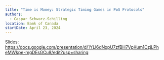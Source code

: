 ```yaml
---
title: "Time is Money: Strategic Timing Games in PoS Protocols"
authors:
  - Caspar Schwarz-Schilling
location: Bank of Canada
startDate: April 23, 2024
---
```


Slides: <https://docs.google.com/presentation/d/1YLl6dNxpU7zfBH7VpKum1CzjLPheMWkpe-mgDEsGCu8/edit?usp=sharing>
